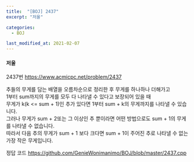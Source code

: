 ```yaml
---
title:  "[BOJ] 2437"
excerpt: "저울"

categories:
  - BOJ

last_modified_at: 2021-02-07
---
```


#### 저울

2437번 <https://www.acmicpc.net/problem/2437>

추들의 무게를 담는 배열을 오름차순으로 정리한 후 무게를 하나하나 더해가고<br>
1부터 sum까지의 무게를 모두 다 나타낼 수 있다고 보장되어 있을 때<br>
무게가 k(k <= sum + 1)인 추가 있다면 1부터 sum + k의 무게까지를 나타낼 수 있습니다.<br>
그러나 무게가 sum + 2또는 그 이상인 추 뿐이라면 어떤 방법으로도 sum + 1의 무게를 나타낼 수 없습니다.<br>
따라서 다음 추의 무게가 sum + 1 보다 크다면 sum + 1이 주어진 추로 나타낼 수 없는 가장 작은 무게입니다.

정답 코드 <https://github.com/GenieWonimanimo/BOJ/blob/master/2437.cpp>